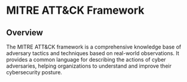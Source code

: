# MITRE ATT&CK Framework

## Overview

The MITRE ATT&CK framework is a comprehensive knowledge base of adversary tactics and techniques based on real-world observations. It provides a common language for describing the actions of cyber adversaries, helping organizations to understand and improve their cybersecurity posture.